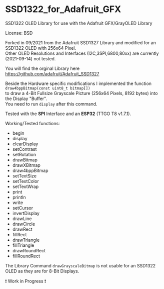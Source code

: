# SSD1322_for_Adafruit_GFX
SSD1322 OLED Library for use with the Adafruit GFX/GrayOLED Library  
  
License: BSD  
  
Forked in 09/2021 from the Adafruit SSD1327 Library and modified for an SSD1322 OLED with 256x64 Pixel.  
Other OLED Resolutions and Interfaces (I2C,3SPI,6800,80xx) are currently (2021-09-14) not tested.  
  
You will find the orginal Library here https://github.com/adafruit/Adafruit_SSD1327  
  
Beside the Hardware specific modifications I implemented the function  
`draw4bppBitmap(const uint8_t bitmap[])`  
to draw a 4-Bit Fullsize Grayscale Picture (256x64 Pixels, 8192 bytes) into the Display "Buffer".  
You need to run `display` after this command.  
  
Tested with the **SPI** Interface and an **ESP32** (TTGO T8 v1.7.1).  
  
Working/Tested functions:  
 * begin
 * display
 * clearDisplay
 * setContrast
 * setRotation
 * drawBitmap
 * drawXBitmap
 * draw4bppBitmap
 * setTextSize
 * setTextColor
 * setTextWrap
 * print
 * println
 * write
 * setCursor
 * invertDisplay
 * drawLine
 * drawCircle
 * drawRect
 * fillRect
 * drawTriangle
 * fillTriangle
 * drawRoundRect
 * fillRoundRect
  
The Library Command `drawGrayscaleBitmap` is not usable for an SSD1322 OLED as they are for 8-Bit Displays.  
  
❗ Work in Progress ❗  
